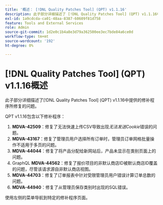 ```yaml
---
title: '概述： [!DNL Quality Patches Tool] (QPT) v1.1.16'
description: 此子部分详细描述了 [!DNL Quality Patches Tool] (QPT) v1.1.16中提供的修补程序所修复的问题。
exl-id: 1a9cdcda-ca01-48aa-8387-60609f81d758
feature: Tools and External Services
role: Admin
source-git-commit: 1d2e0c1b4a8e3d79a362500ee3ec7bde84a6ce0d
workflow-type: tm+mt
source-wordcount: '192'
ht-degree: 0%

---
```


# [!DNL Quality Patches Tool] (QPT) v1.1.16概述

此子部分详细描述了[!DNL Quality Patches Tool] (QPT) v1.1.16中提供的修补程序所修复的问题。

QPT v1.1.16包含以下修补程序：

1. **MDVA-42509**：修复了无法快速上传CSV导致出现&#x200B;*无法发送Cookie*&#x200B;错误的问题。
1. **MDVA-43167**：修复了管理员用户选择所有订单时，管理员订单网格批量操作不适用于多页的问题。
1. **MDVA-44044**：修复了将产品分配给新网站后，产品未显示在类别页面上的问题。
1. GraphQL **MDVA-44562**：修复了报价项目的非默认商店ID被默认商店ID覆盖的问题，尽管该请求源自非默认商店视图。
1. **MDVA-44703**：修复了订单报表中针对受限管理员用户错误计算订单总数的问题。
1. **MDVA-44940**：修复了从管理员保存类别时出现的SQL错误。

使用左侧的菜单导航到特定的修补程序页面。
